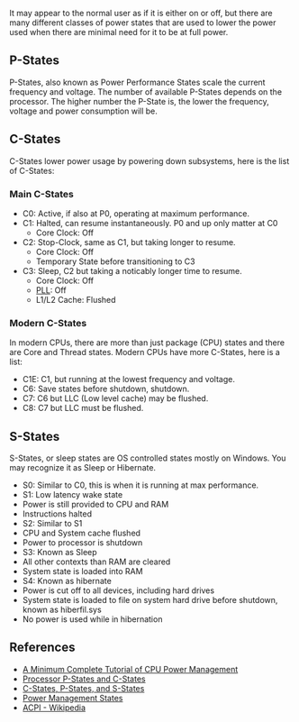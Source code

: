 It may appear to the normal user as if it is either on or off, but there are many different classes of power states that are used to lower the power used when there are minimal need for it to be at full power.

## P-States
P-States, also known as Power Performance States scale the current frequency and voltage. The number of available P-States depends on the processor. The higher number the P-State is, the lower the frequency, voltage and power consumption will be.

## C-States
C-States lower power usage by powering down subsystems, here is the list of C-States:

### Main C-States
- C0: Active, if also at P0, operating at maximum performance.
- C1: Halted, can resume instantaneously. P0 and up only matter at C0
  - Core Clock: Off
- C2: Stop-Clock, same as C1, but taking longer to resume.
  - Core Clock: Off
  - Temporary State before transitioning to C3
- C3: Sleep, C2 but taking a noticably longer time to resume.
  - Core Clock: Off
  - [PLL](https://en.wikipedia.org/wiki/Phase-locked_loop): Off
  - L1/L2 Cache: Flushed

### Modern C-States
In modern CPUs, there are more than just package (CPU) states and there are Core and Thread states.
Modern CPUs have more C-States, here is a list:
- C1E: C1, but running at the lowest frequency and voltage.
- C6: Save states before shutdown, shutdown.
- C7: C6 but LLC (Low level cache) may be flushed.
- C8: C7 but LLC must be flushed.

## S-States
S-States, or sleep states are OS controlled states mostly on Windows. You may recognize it as Sleep or Hibernate.
- S0: Similar to C0, this is when it is running at max performance.
- S1: Low latency wake state
 - Power is still provided to CPU and RAM
 - Instructions halted
- S2: Similar to S1
 - CPU and System cache flushed
 - Power to processor is shutdown
- S3: Known as Sleep
 - All other contexts than RAM are cleared
 - System state is loaded into RAM
- S4: Known as hibernate
 - Power is cut off to all devices, including hard drives
 - System state is loaded to file on system hard drive before shutdown, known as hiberfil.sys
 - No power is used while in hibernation


## References
- [A Minimum Complete Tutorial of CPU Power Management](https://metebalci.com/blog/a-minimum-complete-tutorial-of-cpu-power-management-c-states-and-p-states)
- [Processor P-States and C-States](https://www.thomas-krenn.com/en/wiki/Processor_P-states_and_C-states)
- [C-States, P-States, and S-States](https://www.technikaffe.de/anleitung-32-c_states_p_states_s_states__energieverwaltung_erklaert)
- [Power Management States](https://www.techjunkie.com/power-management-states-s-state-p-state)
- [ACPI - Wikipedia](https://en.wikipedia.org/wiki/Advanced_Configuration_and_Power_Interface)
